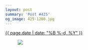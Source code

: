 ```yaml
---
layout: post
summary: 'Post #425'
og_image: 425-1280.jpg
---
```


<p>
 <time>
  <a href="/425">
   {{ page.date | date: "%B %-d, %Y" }}
  </a>
 </time>
 <a href="/425">
  <figure data-taken="7/31/2015">
   <img sizes="(min-width: 700px) 50vw, calc(100vw - 2rem)" src="{{ site.assets_url }}/425-640.jpg" srcset="{{ site.assets_url }}/425-1280.jpg 1280w, {{ site.assets_url }}/425-960.jpg 960w, {{ site.assets_url }}/425-640.jpg 640w, {{ site.assets_url }}/425-320.jpg 320w"/>
  </figure>
 </a>
</p>
